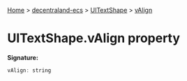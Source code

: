 [Home](./index) &gt; [decentraland-ecs](./decentraland-ecs.md) &gt; [UITextShape](./decentraland-ecs.uitextshape.md) &gt; [vAlign](./decentraland-ecs.uitextshape.valign.md)

# UITextShape.vAlign property


**Signature:**
```javascript
vAlign: string
```
